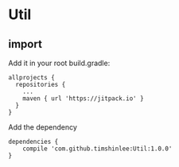# Util
## import

Add it in your root build.gradle:
```
allprojects {
  repositories {
    ...
    maven { url 'https://jitpack.io' }
  }
}
```
Add the dependency
```
dependencies {
    compile 'com.github.timshinlee:Util:1.0.0'
}
```
